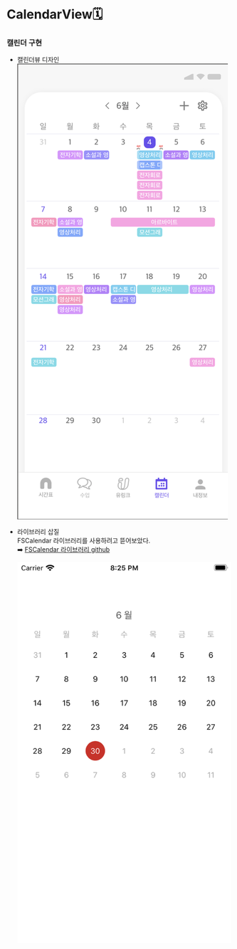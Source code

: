 # CalendarView🗓

### 캘린더 구현

- 캘린더뷰 디자인   
  ![FSCalendar 삽질](./image/calendarDesign.png)

- 라이브러리 삽질  
     FSCalendar 라이브러리를 사용하려고 뜯어보았다.   
     ➡️ [FSCalendar 라이브러리 github](https://github.com/WenchaoD/FSCalendar)

     ![FSCalendar 삽질](./image/fscalendar.png)
